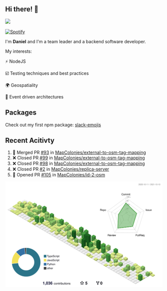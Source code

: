 ## Hi there! 👋

<p>
  <img src="https://github-readme-stats.vercel.app/api?username=syncush&theme=tokyonight">
</p>

[![Spotify](https://novatorem-rust.vercel.app/api/spotify)](https://open.spotify.com/user/syncush)

I'm **Daniel** and I'm a team leader and a backend software developer.

My interests:

⚡ NodeJS

☑️ Testing techniques and best practices

🌍 Geospatiality

🧠 Event driven architectures

## Packages
Check out my first npm package: [slack-emojis](https://www.npmjs.com/package/slack-emojis)

## Recent Acitivty
<!--START_SECTION:activity-->
1. 🎉 Merged PR [#93](https://github.com/MapColonies/external-to-osm-tag-mapping/pull/93) in [MapColonies/external-to-osm-tag-mapping](https://github.com/MapColonies/external-to-osm-tag-mapping)
2. ❌ Closed PR [#99](https://github.com/MapColonies/external-to-osm-tag-mapping/pull/99) in [MapColonies/external-to-osm-tag-mapping](https://github.com/MapColonies/external-to-osm-tag-mapping)
3. ❌ Closed PR [#98](https://github.com/MapColonies/external-to-osm-tag-mapping/pull/98) in [MapColonies/external-to-osm-tag-mapping](https://github.com/MapColonies/external-to-osm-tag-mapping)
4. ❌ Closed PR [#2](https://github.com/MapColonies/replica-server/pull/2) in [MapColonies/replica-server](https://github.com/MapColonies/replica-server)
5. 💪 Opened PR [#105](https://github.com/MapColonies/id-2-osm/pull/105) in [MapColonies/id-2-osm](https://github.com/MapColonies/id-2-osm)
<!--END_SECTION:activity-->

![contrib](./profile-3d-contrib/profile-green-animate.svg)
